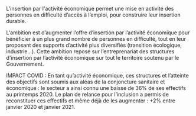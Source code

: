 <p>
  <span id="brief">
L'insertion par l'activité économique permet une mise en activité des personnes en difficulté d’accès à l’emploi, pour construire leur insertion durable.
</p>

<p>
L'ambition est d’augmenter l’offre d’insertion par l’activité économique pour bénéficier à un plus grand nombre de personnes en difficulté, tout en leur proposant des supports d’activité plus diversifiés (transition écologique, industrie…).
Cette ambition repose sur l’entreprenariat des structures d'insertion par l’activité économique sur tout le territoire soutenu par le Gouvernement.
</p>
<p>
IMPACT COVID : En tant qu’activité économique, ces structures et l’atteinte des objectifs sont soumis aux aléas de la conjoncture sanitaire et économique : le secteur a ainsi connu une baisse de 36% de ses effectifs au printemps 2020. Le plan de relance pour l’inclusion a permis de reconstituer ces effectifs et même déjà de les augmenter : +2% entre janvier 2020 et janvier 2021.
</p>
